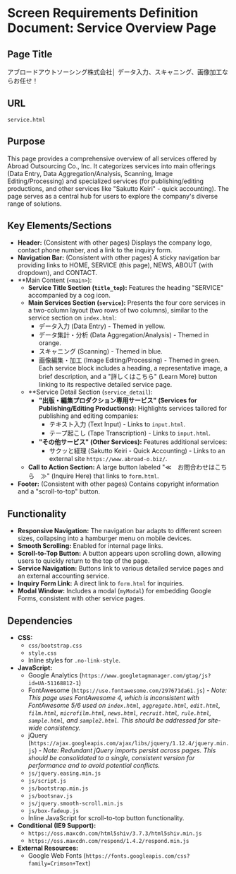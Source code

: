 # Screen Requirements Definition Document: Service Overview Page

## Page Title
アブロードアウトソーシング株式会社│ データ入力、スキャニング、画像加工ならお任せ！

## URL
`service.html`

## Purpose
This page provides a comprehensive overview of all services offered by Abroad Outsourcing Co., Inc. It categorizes services into main offerings (Data Entry, Data Aggregation/Analysis, Scanning, Image Editing/Processing) and specialized services (for publishing/editing productions, and other services like "Sakutto Keiri" - quick accounting). The page serves as a central hub for users to explore the company's diverse range of solutions.

## Key Elements/Sections
*   **Header:** (Consistent with other pages) Displays the company logo, contact phone number, and a link to the inquiry form.
*   **Navigation Bar:** (Consistent with other pages) A sticky navigation bar providing links to HOME, SERVICE (this page), NEWS, ABOUT (with dropdown), and CONTACT.
*   **Main Content (`<main>`):
    *   **Service Title Section (`title_top`):** Features the heading "SERVICE" accompanied by a cog icon.
    *   **Main Services Section (`service`):** Presents the four core services in a two-column layout (two rows of two columns), similar to the service section on `index.html`:
        *   データ入力 (Data Entry) - Themed in yellow.
        *   データ集計・分析 (Data Aggregation/Analysis) - Themed in orange.
        *   スキャニング (Scanning) - Themed in blue.
        *   画像編集・加工 (Image Editing/Processing) - Themed in green.
        Each service block includes a heading, a representative image, a brief description, and a "詳しくはこちら" (Learn More) button linking to its respective detailed service page.
    *   **Service Detail Section (`service_detail`):
        *   **"出版・編集プロダクション専用サービス" (Services for Publishing/Editing Productions):** Highlights services tailored for publishing and editing companies:
            *   テキスト入力 (Text Input) - Links to `input.html`.
            *   テープ起こし (Tape Transcription) - Links to `input.html`.
        *   **"その他サービス" (Other Services):** Features additional services:
            *   サクッと経理 (Sakutto Keiri - Quick Accounting) - Links to an external site `https://www.abroad-o.biz/`.
    *   **Call to Action Section:** A large button labeled "≪　お問合わせはこちら　≫" (Inquire Here) that links to `form.html`.
*   **Footer:** (Consistent with other pages) Contains copyright information and a "scroll-to-top" button.

## Functionality
*   **Responsive Navigation:** The navigation bar adapts to different screen sizes, collapsing into a hamburger menu on mobile devices.
*   **Smooth Scrolling:** Enabled for internal page links.
*   **Scroll-to-Top Button:** A button appears upon scrolling down, allowing users to quickly return to the top of the page.
*   **Service Navigation:** Buttons link to various detailed service pages and an external accounting service.
*   **Inquiry Form Link:** A direct link to `form.html` for inquiries.
*   **Modal Window:** Includes a modal (`myModal`) for embedding Google Forms, consistent with other service pages.

## Dependencies
*   **CSS:**
    *   `css/bootstrap.css`
    *   `style.css`
    *   Inline styles for `.no-link-style`.
*   **JavaScript:**
    *   Google Analytics (`https://www.googletagmanager.com/gtag/js?id=UA-51168812-1`)
    *   FontAwesome (`https://use.fontawesome.com/297671da61.js`) - *Note: This page uses FontAwesome 4, which is inconsistent with FontAwesome 5/6 used on `index.html`, `aggregate.html`, `edit.html`, `film.html`, `microfilm.html`, `news.html`, `recruit.html`, `rule.html`, `sample.html`, and `sample2.html`. This should be addressed for site-wide consistency.*
    *   jQuery (`https://ajax.googleapis.com/ajax/libs/jquery/1.12.4/jquery.min.js`) - *Note: Redundant jQuery imports persist across pages. This should be consolidated to a single, consistent version for performance and to avoid potential conflicts.*
    *   `js/jquery.easing.min.js`
    *   `js/script.js`
    *   `js/bootstrap.min.js`
    *   `js/bootsnav.js`
    *   `js/jquery.smooth-scroll.min.js`
    *   `js/box-fadeup.js`
    *   Inline JavaScript for scroll-to-top button functionality.
*   **Conditional (IE9 Support):**
    *   `https://oss.maxcdn.com/html5shiv/3.7.3/html5shiv.min.js`
    *   `https://oss.maxcdn.com/respond/1.4.2/respond.min.js`
*   **External Resources:**
    *   Google Web Fonts (`https://fonts.googleapis.com/css?family=Crimson+Text`)